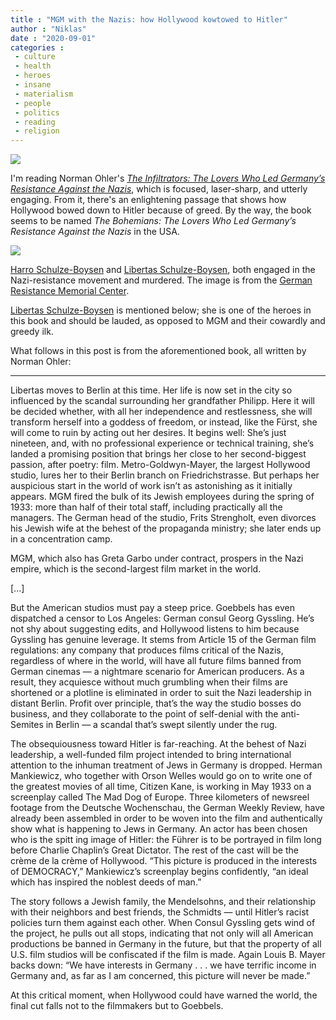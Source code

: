 ```yaml
---
title : "MGM with the Nazis: how Hollywood kowtowed to Hitler"
author : "Niklas"
date : "2020-09-01"
categories : 
 - culture
 - health
 - heroes
 - insane
 - materialism
 - people
 - politics
 - reading
 - religion
---
```


![](https://niklasblog.com/wp-content/The-Bohemians-9781328566300.jpeg)

I'm reading Norman Ohler's _[The Infiltrators: The Lovers Who Led Germany’s Resistance Against the Nazis](https://www.hmhco.com/shop/books/the-bohemians/9781328566300)_, which is focused, laser-sharp, and utterly engaging. From it, there's an enlightening passage that shows how Hollywood bowed down to Hitler because of greed. By the way, the book seems to be named _The Bohemians: The Lovers Who Led Germany’s Resistance Against the Nazis_ in the USA.

![](https://niklasblog.com/wp-content/14Neuman-superJumbo.jpg)

[Harro Schulze-Boysen](https://www.gdw-berlin.de/en/recess/biographies/index_of_persons/biographie/view-bio/harro-schulze-boysen/?no_cache=1) and [Libertas Schulze-Boysen](https://www.gdw-berlin.de/en/recess/biographies/index_of_persons/biographie/view-bio/libertas-schulze-boysen/?no_cache=1), both engaged in the Nazi-resistance movement and murdered. The image is from the [German Resistance Memorial Center](https://www.gdw-berlin.de/).

[Libertas Schulze-Boysen](https://www.gdw-berlin.de/en/recess/biographies/index_of_persons/biographie/view-bio/libertas-schulze-boysen/?no_cache=1) is mentioned below; she is one of the heroes in this book and should be lauded, as opposed to MGM and their cowardly and greedy ilk.

What follows in this post is from the aforementioned book, all written by Norman Ohler:

* * *

Libertas moves to Berlin at this time. Her life is now set in the city so influenced by the scandal surrounding her grandfather Philipp. Here it will be decided whether, with all her independence and restlessness, she will transform herself into a goddess of freedom, or instead, like the Fürst, she will come to ruin by acting out her desires. It begins well: She’s just nineteen, and, with no professional experience or technical training, she’s landed a promising position that brings her close to her second-biggest passion, after poetry: film. Metro-Goldwyn-Mayer, the largest Hollywood studio, lures her to their Berlin branch on Friedrichstrasse. But perhaps her auspicious start in the world of work isn’t as astonishing as it initially appears. MGM fired the bulk of its Jewish employees during the spring of 1933: more than half of their total staff, including practically all the managers. The German head of the studio, Frits Strengholt, even divorces his Jewish wife at the behest of the propaganda ministry; she later ends up in a concentration camp.

MGM, which also has Greta Garbo under contract, prospers in the Nazi empire, which is the second-largest film market in the world.

\[...\]

But the American studios must pay a steep price. Goebbels has even dispatched a censor to Los Angeles: German consul Georg Gyssling. He’s not shy about suggesting edits, and Hollywood listens to him because Gyssling has genuine leverage. It stems from Article 15 of the German film regulations: any company that produces films critical of the Nazis, regardless of where in the world, will have all future films banned from German cinemas — a nightmare scenario for American producers. As a result, they acquiesce without much grumbling when their films are shortened or a plotline is eliminated in order to suit the Nazi leadership in distant Berlin. Profit over principle, that’s the way the studio bosses do business, and they collaborate to the point of self-denial with the anti-Semites in Berlin — a scandal that’s swept silently under the rug.

The obsequiousness toward Hitler is far-reaching. At the behest of Nazi leadership, a well-funded film project intended to bring international attention to the inhuman treatment of Jews in Germany is dropped. Herman Mankiewicz, who together with Orson Welles would go on to write one of the greatest movies of all time, Citizen Kane, is working in May 1933 on a screenplay called The Mad Dog of Europe. Three kilometers of newsreel footage from the Deutsche Wochenschau, the German Weekly Review, have already been assembled in order to be woven into the film and authentically show what is happening to Jews in Germany. An actor has been chosen who is the spitt ing image of Hitler: the Führer is to be portrayed in film long before Charlie Chaplin’s Great Dictator. The rest of the cast will be the crème de la crème of Hollywood. “This picture is produced in the interests of DEMOCRACY,” Mankiewicz’s screenplay begins confidently, “an ideal which has inspired the noblest deeds of man.”

The story follows a Jewish family, the Mendelsohns, and their relationship with their neighbors and best friends, the Schmidts — until Hitler’s racist policies turn them against each other. When Consul Gyssling gets wind of the project, he pulls out all stops, indicating that not only will all American productions be banned in Germany in the future, but that the property of all U.S. film studios will be confiscated if the film is made. Again Louis B. Mayer backs down: “We have interests in Germany . . . we have terrific income in Germany and, as far as I am concerned, this picture will never be made.”

At this critical moment, when Hollywood could have warned the world, the final cut falls not to the filmmakers but to Goebbels.
